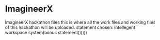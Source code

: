# ImagineerX
ImagineerX hackathon files
this is where all the work files and working files of this hackathon will be uploaded.
statement chosen: intellegent workspace system(bonus statement))))))
